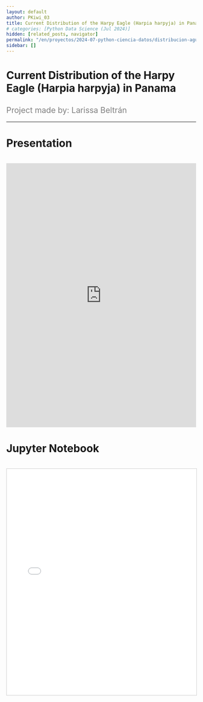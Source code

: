 ```yaml
---
layout: default
author: PKiwi_03
title: Current Distribution of the Harpy Eagle (Harpia harpyja) in Panama
# categories: [Python Data Science (Jul 2024)]
hidden: [related_posts, navigator]
permalink: "/en/proyectos/2024-07-python-ciencia-datos/distribucion-aguila-arpia.html"
sidebar: []
---
```


# Current Distribution of the Harpy Eagle (Harpia harpyja) in Panama

<h2 style="color: gray; font-weight: normal;">
Project made by: Larissa Beltrán
</h2>

---
# Presentation
<br>

<iframe width="100%" height="700" src="https://www.youtube.com/embed/aRprSUWd_3Q" frameborder="0" allow="accelerometer; autoplay; clipboard-write; encrypted-media; gyroscope; picture-in-picture; web-share" referrerpolicy="strict-origin-when-cross-origin" allowfullscreen></iframe>

<br>

# Jupyter Notebook

<br>

<iframe 
    src="/assets/html/2024-07-python/larissa_beltran_.html" 
    width="100%" 
    height="600" 
    style="border: 1px solid #ccc;"
></iframe>
